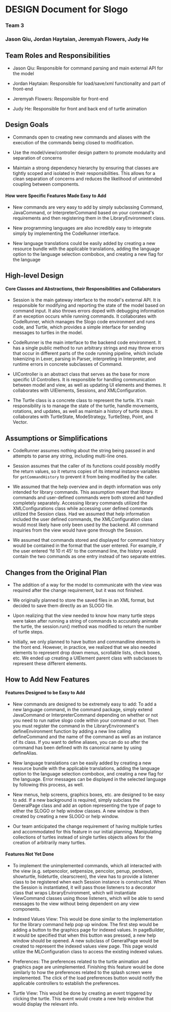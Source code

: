 # DESIGN Document for Slogo

### Team 3

### Jason Qiu, Jordan Haytaian, Jeremyah Flowers, Judy He

## Team Roles and Responsibilities

* Jason Qiu: Responsible for command parsing and main external API for the model

* Jordan Haytaian: Responsible for load/save/xml functionality and part of front-end

* Jeremyah Flowers: Responsible for front-end

* Judy He: Responsible for front and back end of turtle animation

## Design Goals

* Commands open to creating new commands and aliases with the execution of the commands being closed
  to modification.

* Use the model/view/controller design pattern to promote modularity and separation of concerns

* Maintain a strong dependency hierarchy by ensuring that classes are tightly scoped and isolated in
  their responsibilities. This allows for a clean separation of concerns and reduces the likelihood
  of unintended coupling between components.

#### How were Specific Features Made Easy to Add

* New commands are very easy to add by simply subclassing Command, JavaCommand, or
  InterpreterCommand
  based on your command's requirements and then registering them in the LibraryEnvironment class.

* New programming languages are also incredibly easy to integrate simply by implementing the
  CodeRunner interface.

* New language translations could be easily added by creating a new resource bundle with the
  applicable translations, adding the language option to the language selection combobox, and
  creating a new flag for the language

## High-level Design

#### Core Classes and Abstractions, their Responsibilities and Collaborators

* Session is the main gateway interface to the model's external API. It is responsible for modifying
  and
  reporting the state of the model based on command input. It also throws errors doped with
  debugging information if an exception occurs while running commands. It collaborates with
  CodeRunner, which manages the Slogo code environment and runs code, and Turtle, which provides a
  simple interface for sending messages to turtles in the model.

* CodeRunner is the main interface to the backend code environment. It has a single public method to
  run arbitrary strings and may throw errors that occur in different parts of the code running
  pipeline, which include tokenizing in Lexer, parsing in Parser, interpreting in Interpreter, and
  runtime errors in concrete subclasses of Command.

* UIController is an abstract class that serves as the base for more specific UI Controllers. It is
  responsible for handling communication between model and view, as well as updating UI elements and
  themes. It collaborates with UIElements, Sessions, and XMLConfiguration.

* The Turtle class is a concrete class to represent the turtle. It's main responsibility is to
  manage the state of the turtle, handle movements, rotations, and updates, as well as maintain a
  history of turtle steps. It collaborates with TurtleState, ModeStrategy, TurtleStep, Point, and
  Vector.

## Assumptions or Simplifications

* CodeRunner assumes nothing about the string being passed in and attempts to parse any string,
  including multi-line ones.

* Session assumes that the caller of its functions could possibly modify the return values, so it
  returns copies of its internal instance variables for `getCommandHistory` to prevent it from being
  modified by the caller.

* We assumed that the help overview and in depth information was only intended for library commands.
  This assumption meant that library commands and user-defined commands were both stored and handled
  completely separately. Accessing library commands utilized the XMLConfigurations class while
  accessing user defined commands utilized the Session class. Had we assumed that help information
  included the user defined commands, the XMLConfiguration class would most likely have only been
  used
  by the backend. All command inquiries from the view would have gone through the Session.

* We assumed that commands stored and displayed for command history would be contained in the format
  that the user entered. For example, if the user entered 'fd 10 rt 45' to the command line, the
  history would contain the two commands as one entry instead of two separate entries.

## Changes from the Original Plan

* The addition of a way for the model to communicate with the view was required after the change
  requirement, but it was not finished.

* We originally planned to store the saved files in an XML format, but decided to save them directly
  as an SLOGO file.

* Upon realizing that the view needed to know how many turtle steps were taken after running a
  string of commands to accurately animate the turtle, the session.run() method was modified to
  return the number of turtle steps.

* Initially, we only planned to have button and commandline elements in the front end. However, in
  practice, we realized that we also needed elements to represent drop down menus, scrollable lists,
  check boxes, etc. We ended up creating a UIElement parent class with subclasses to represent these
  different elements.

## How to Add New Features

#### Features Designed to be Easy to Add

* New commands are designed to be extremely easy to add: To add a new language command, in the
  command package, simply extend JavaCommand or InterpreterCommand depending on whether or not you
  need to run native slogo code within your command or not. Then you must register the command in
  the LibraryEnvironment's defineEnvironment function by adding a new line calling defineCommand and
  the name of the command as well as an instance of its class. If you want to define aliases, you
  can do so after the command has been defined with its canonical name by using defineAlias.

* New language translations can be easily added by creating a new resource bundle with the
  applicable translations, adding the language option to the language selection combobox, and
  creating a new flag for the language. Error messages can be displayed in the selected language by
  following this process, as well.

* New menus, help screens, graphics boxes, etc. are designed to be easy to add. If a new background
  is required, simply subclass the GeneralPage class and add an option representing the type of page
  to either the SLOGO or help window classes. A new window is then created by creating a new SLOGO
  or help window.

* Our team anticipated the change requirement of having multiple turtles and accommodated for this
  feature in our initial planning. Manipulating collections of turtles instead of single turtles
  objects allows for the creation of arbitrarily many turtles.

#### Features Not Yet Done

* To implement the unimplemented commands, which all interacted with the view (e.g. setpencolor,
  setpensize, pencolor, penup, pendown, showturtle, hideturtle, clearscreen), the view has to
  provide a listener class to be registered when each Session instance is constructed. When the
  Session is instantiated, it will pass those listeners to a decorator class that wraps
  LibraryEnvironment, which will instantiate ViewCommand classes using those listeners, which will
  be able to send messages to the view without being dependent on any view components.

* Indexed Values View: This would be done similar to the implementation for the library command help
  pop up window. The first step would be adding a button to the graphics page for indexed values. In
  pageBuilder, it would be specified that when this button was pressed, a new help window should be
  opened. A new subclass of GeneralPage would be created to represent the indexed values view page.
  This page would utilize the MLConfiguration class to access the existing indexed values.

* Preferences: The preferences related to the turtle animation and graphics page are unimplemented.
  Finishing this feature would be done similarly to how the preferences related to the splash screen
  were implemented. The click of the load preferences button would notify the applicable controllers
  to establish the preferences.

* Turtle View: This would be done by creating an event triggered by clicking the turtle. This event
  would create a new help window that would display the relevant info.
 